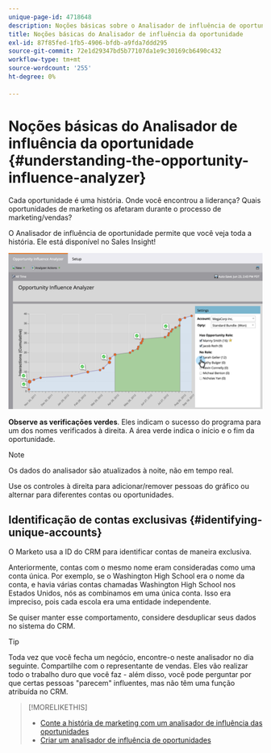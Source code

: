 ```yaml
---
unique-page-id: 4718648
description: Noções básicas sobre o Analisador de influência de oportunidade - Documentos da Marketo - Documentação do produto
title: Noções básicas do Analisador de influência da oportunidade
exl-id: 87f85fed-1fb5-4906-bfdb-a9fda7ddd295
source-git-commit: 72e1d29347bd5b77107da1e9c30169cb6490c432
workflow-type: tm+mt
source-wordcount: '255'
ht-degree: 0%

---
```


# Noções básicas do Analisador de influência da oportunidade {#understanding-the-opportunity-influence-analyzer}

Cada oportunidade é uma história. Onde você encontrou a liderança? Quais oportunidades de marketing os afetaram durante o processo de marketing/vendas?

O Analisador de influência de oportunidade permite que você veja toda a história. Ele está disponível no Sales Insight!

![](assets/image2015-6-23-14-3a43-3a35-1.png)

**Observe as verificações verdes**. Eles indicam o sucesso do programa para um dos nomes verificados à direita. A área verde indica o início e o fim da oportunidade.

>[!NOTE]
>
>Os dados do analisador são atualizados à noite, não em tempo real.

Use os controles à direita para adicionar/remover pessoas do gráfico ou alternar para diferentes contas ou oportunidades.

## Identificação de contas exclusivas {#identifying-unique-accounts}

O Marketo usa a ID do CRM para identificar contas de maneira exclusiva.

Anteriormente, contas com o mesmo nome eram consideradas como uma conta única. Por exemplo, se o Washington High School era o nome da conta, e havia várias contas chamadas Washington High School nos Estados Unidos, nós as combinamos em uma única conta. Isso era impreciso, pois cada escola era uma entidade independente.

Se quiser manter esse comportamento, considere desduplicar seus dados no sistema do CRM.

>[!TIP]
>
>Toda vez que você fecha um negócio, encontre-o neste analisador no dia seguinte. Compartilhe com o representante de vendas. Eles vão realizar todo o trabalho duro que você faz - além disso, você pode perguntar por que certas pessoas &quot;parecem&quot; influentes, mas não têm uma função atribuída no CRM.

>[!MORELIKETHIS]
>
>* [Conte a história de marketing com um analisador de influência das oportunidades](/help/marketo/product-docs/reporting/revenue-cycle-analytics/opportunity-influence-analyzer/tell-the-marketing-story-with-an-opportunity-influence-analyzer.md)
>* [Criar um analisador de influência de oportunidades](/help/marketo/product-docs/reporting/revenue-cycle-analytics/opportunity-influence-analyzer/create-an-opportunity-influence-analyzer.md)


